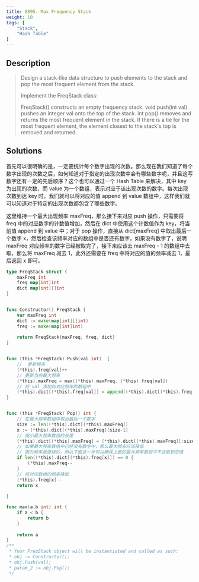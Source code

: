 ```yaml
---
title: 0895. Max Frequency Stack
weight: 10
tags: [
	"Stack",
	"Hash Table"
]
---
```


## Description
> Design a stack-like data structure to push elements to the stack and pop the most frequent element from the stack.
> 
> Implement the FreqStack class:
> 
> FreqStack() constructs an empty frequency stack.
> void push(int val) pushes an integer val onto the top of the stack.
> int pop() removes and returns the most frequent element in the stack.
> If there is a tie for the most frequent element, the element closest to the stack's top is removed and returned.


## Solutions
首先可以很明确的是，一定要统计每个数字出现的次数。那么现在我们知道了每个数字出现的次数之后，如何知道对于指定的出现次数中会有哪些数字呢，并且这写数字还有一定的先后顺序？这个也可以通过一个 Hash Table 来解决，其中 key 为出现的次数，而 value 为一个数组，表示对应于该出现次数的数字。每次出现次数到达 key 时，我们就可以将对应的值 append 到 value 数组中，这样我们就可以知道对于特定的出现次数都包含了哪些数字。

这里维持一个最大出现频率 maxFreq，那么接下来对应 push 操作，只需要将freq 中的对应数字的计数值增加，然后在 dict 中使用这个计数值作为 key，将当前值 append 到 value 中；对于 pop 操作，直接从 dict[maxFreq] 中取出最后一个数字 x，然后检查该频率对应的数组中是否还有数字，如果没有数字了，说明 maxFreq 对应频率的数字已经被取完了，接下来应该去 maxFreq - 1 的数组中去取，那么将 maxFreq 减去 1，此外还需要在 freq 中将对应的值的频率减去 1，最后返回 x 即可。
```go
type FreqStack struct {
    maxFreq int
    freq map[int]int
    dict map[int][]int
}


func Constructor() FreqStack {
    var maxFreq int
    dict := make(map[int][]int)
    freq := make(map[int]int)
    
    return FreqStack{maxFreq, freq, dict}
}


func (this *FreqStack) Push(val int)  {
	//  更新频率
    (*this).freq[val]++
	// 更新当前最大频率
    (*this).maxFreq = max((*this).maxFreq, (*this).freq[val])
	// 将 val 添加到对应频率的数组中
    (*this).dict[(*this).freq[val]] = append((*this).dict[(*this).freq[val]], val)
}


func (this *FreqStack) Pop() int {
	// 在最大频率数组中取出最后一个数字
    size := len((*this).dict[(*this).maxFreq])
    x := (*this).dict[(*this).maxFreq][size-1]
	// 缩小最大频率数组的长度
    (*this).dict[(*this).maxFreq] = (*this).dict[(*this).maxFreq][:size-1]
	// 如果最大频率数组中已经没有数字中，那么最大频率应该降低
	// 因为频率是连续的，所以下面这一步可以确保上面的最大频率数组中不会取到空值
    if len((*this).dict[(*this).freq[x]]) == 0 {
        (*this).maxFreq--
    }
	// 将对应数组的频率降低
    (*this).freq[x]--
    return x
    
}

func max(a,b int) int {
    if a < b {
        return b
    }
    
    return a
}
/**
 * Your FreqStack object will be instantiated and called as such:
 * obj := Constructor();
 * obj.Push(val);
 * param_2 := obj.Pop();
 */

```
